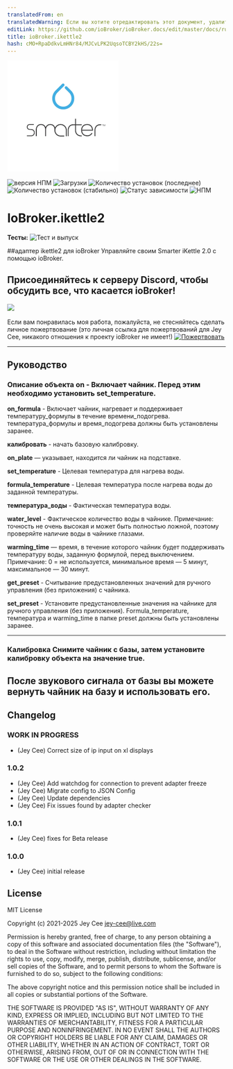 ```yaml
---
translatedFrom: en
translatedWarning: Если вы хотите отредактировать этот документ, удалите поле «translationFrom», в противном случае этот документ будет снова автоматически переведен
editLink: https://github.com/ioBroker/ioBroker.docs/edit/master/docs/ru/adapterref/iobroker.ikettle2/README.md
title: ioBroker.ikettle2
hash: cMO+RpaDdkvLmHNr84/MJCvLPK2UqsoTCBY2kHS/22s=
---
```

![Логотип](../../../en/adapterref/iobroker.ikettle2/admin/ikettle2.png)

![версия НПМ](https://img.shields.io/npm/v/iobroker.ikettle2.svg)
![Загрузки](https://img.shields.io/npm/dm/iobroker.ikettle2.svg)
![Количество установок (последнее)](https://iobroker.live/badges/ikettle2-installed.svg)
![Количество установок (стабильно)](https://iobroker.live/badges/ikettle2-stable.svg)
![Статус зависимости](https://img.shields.io/david/jey-cee/iobroker.ikettle2.svg)
![НПМ](https://nodei.co/npm/iobroker.ikettle2.png?downloads=true)

# IoBroker.ikettle2
**Тесты:** ![Тест и выпуск](https://github.com/jey-cee/ioBroker.ikettle2/workflows/Test%20and%20Release/badge.svg)

##адаптер ikettle2 для ioBroker
Управляйте своим Smarter iKettle 2.0 с помощью ioBroker.

## Присоединяйтесь к серверу Discord, чтобы обсудить все, что касается ioBroker!
<a href="https://discord.gg/HwUCwsH"><img src="https://discordapp.com/api/guilds/743167951875604501/widget.png?style=banner2" width="25%"></a>

Если вам понравилась моя работа, пожалуйста, не стесняйтесь сделать личное пожертвование (это личная ссылка для пожертвований для Jey Cee, никакого отношения к проекту ioBroker не имеет!) [![Пожертвовать](https://raw.githubusercontent.com/iobroker-community-adapters/ioBroker.wled/master/admin/button.png)](https://www.paypal.com/cgi-bin/webscr?cmd=_s-xclick&hosted_button_id=95YZN2LR59Q64&source=url)

---

## Руководство
### Описание объекта **on** - Включает чайник. Перед этим необходимо установить set_temperature.
**on_formula** - Включает чайник, нагревает и поддерживает температуру_формулы в течение времени_подогрева.
температура_формулы и время_подогрева должны быть установлены заранее.

**калибровать** - начать базовую калибровку.

**on_plate** — указывает, находится ли чайник на подставке.

**set_temperature** - Целевая температура для нагрева воды.

**formula_temperature** - Целевая температура после нагрева воды до заданной температуры.

**температура_воды** - Фактическая температура воды.

**water_level** - Фактическое количество воды в чайнике. Примечание: точность не очень высокая и может быть полностью ложной, поэтому проверяйте наличие воды в чайнике глазами.

**warming_time** — время, в течение которого чайник будет поддерживать температуру воды, заданную формулой, перед выключением.
Примечание: 0 = не используется, минимальное время — 5 минут, максимальное — 30 минут.

**get_preset** - Считывание предустановленных значений для ручного управления (без приложения) с чайника.

**set_preset** - Установите предустановленные значения на чайнике для ручного управления (без приложения).
Formula_temperature, температура и warming_time в папке preset должны быть установлены заранее.

---

### Калибровка Снимите чайник с базы, затем установите калибровку объекта на значение true.
После звукового сигнала от базы вы можете вернуть чайник на базу и использовать его.
---

## Changelog

### **WORK IN PROGRESS**
* (Jey Cee) Correct size of ip input on xl displays

### 1.0.2
* (Jey Cee) Add watchdog for connection to prevent adapter freeze
* (Jey Cee) Migrate config to JSON Config
* (Jey Cee) Update dependencies 
* (Jey Cee) Fix issues found by adapter checker

### 1.0.1
* (Jey Cee) fixes for Beta release

### 1.0.0
* (Jey Cee) initial release

## License
MIT License

Copyright (c) 2021-2025 Jey Cee <jey-cee@live.com>

Permission is hereby granted, free of charge, to any person obtaining a copy
of this software and associated documentation files (the "Software"), to deal
in the Software without restriction, including without limitation the rights
to use, copy, modify, merge, publish, distribute, sublicense, and/or sell
copies of the Software, and to permit persons to whom the Software is
furnished to do so, subject to the following conditions:

The above copyright notice and this permission notice shall be included in all
copies or substantial portions of the Software.

THE SOFTWARE IS PROVIDED "AS IS", WITHOUT WARRANTY OF ANY KIND, EXPRESS OR
IMPLIED, INCLUDING BUT NOT LIMITED TO THE WARRANTIES OF MERCHANTABILITY,
FITNESS FOR A PARTICULAR PURPOSE AND NONINFRINGEMENT. IN NO EVENT SHALL THE
AUTHORS OR COPYRIGHT HOLDERS BE LIABLE FOR ANY CLAIM, DAMAGES OR OTHER
LIABILITY, WHETHER IN AN ACTION OF CONTRACT, TORT OR OTHERWISE, ARISING FROM,
OUT OF OR IN CONNECTION WITH THE SOFTWARE OR THE USE OR OTHER DEALINGS IN THE
SOFTWARE.